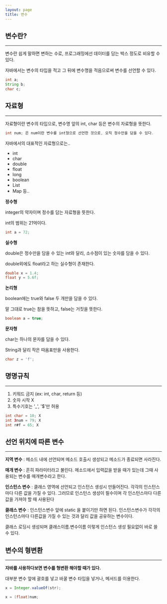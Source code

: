 ```yaml
---
layout: page
title: 변수
---
```


## 변수란?

---

변수란 쉽게 말하면 변하는 수로, 프로그래밍에선 데이터를 담는 박스 정도로 비유할 수 있다.

자바에서는 변수의 타입을 적고 그 뒤에 변수명을 적음으로써 변수를 선언할 수 있다.

```java
int a;
String b;
char c;
```

## 자료형

---

자료형이란 변수의 타입으로, 변수명 앞의 int, char 등은 변수의 자료형을 뜻한다.

```java
int num; 은 num이란 변수를 int형으로 선언한 것으로, 오직 정수만을 담을 수 있다.
```

자바에서의 대표적인 자료형으로는..

- int
- char
- double
- float
- long
- boolean
- List
- Map 등..

**정수형**

integer의 약자이며 정수를 담는 자료형을 뜻한다.

int의 범위는 21억이다.

```java
int a = 72;
```

**실수형**

double은 정수만을 담을 수 있는 int와 달리, 소수점이 있는 숫자를 담을 수 있다.

double외에도 float라고 하는 실수형이 존재한다.

```java
double x = 1.4;
float y = 5.6f;
```

**논리형**

boolean에는 true와 false 두 개만을 담을 수 있다.

말 그대로 true는 참을 뜻하고, false는 거짓을 뜻한다.

```java
boolean a = true;
```

**문자형**

char는 하나의 문자를 담을 수 있다.

String과 달리 작은 따옴표만을 사용한다.

```java
char z = 'f';
```

## 명명규칙

---

1. 키워드 금지 (ex: int, char, return 등)
2. 숫자 시작 X
3. 특수기호는 '\_', '$'만 허용

```java
int char = 10; X
int 3num = 79; X
int r#f = 65; X
```

## 선언 위치에 따른 변수

---

**지역 변수** : 메소드 내에 선언되며 메소드 호출시 생성되고 메소드가 종료되면 사라진다.

**매개 변수** : 흔히 파라미터라고 불린다. 메소드에서 입력값을 받을 때가 있는데 그때 사용되는 변수를 매개변수라고 한다.

**인스턴스 변수** : 클래스 영역에 선언되고 인스턴스 생성시 만들어진다. 각각의 인스턴스마다 다른 값을 가질 수 있다.
그러므로 인스턴스 생성이 필수이며 각 인스턴스마다 다른 값을 가져야 할 때 사용된다

**클래스 변수** : 인스턴스변수 앞에 static 을 붙이기만 하면 된다. 인스턴스변수가 각각의 인스턴스마다 다른값을 가질 수 있는 것과 달리 값을 공유하는 변수이다.

클래스 로딩시 생성되며 클래스이름.변수이름 이렇게 인스턴스 생성 필요없이 바로 쓸 수 있다.

## 변수의 형변환

---

**자바를 사용하다보면 변수를 형변환 해야할 때가 있다.**

대부분 변수 앞에 괄호를 넣고 바꿀 변수 타입을 넣거나,
메서드를 이용한다.

```java
x = Integer.valueOf(str);
```

```java
x = (float)num;
```
